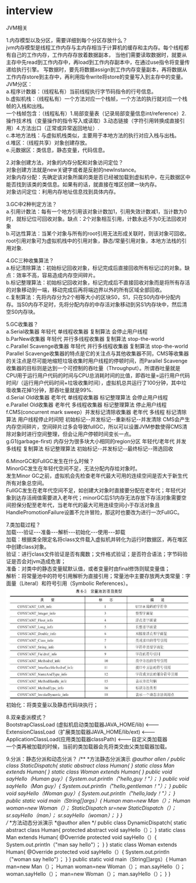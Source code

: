 # interview
JVM相关

1.内存模型以及分区，需要详细到每个分区存放什么？<br/>
jvm内存模型是线程工作内存与主内存相当于计算机的缓存和主内存。每个线程都有自己的工作内存，工作内存存放着数据副本，
当他们需要读取数据时，就要从主存中先read到工作内存中，再load到工作内存副本中，在通过use指令将变量传递给执行引擎。
写数据时，要先将数据assign到工作内存变量副本，再将数据从工作内存store到主存中，再利用指令write将store的变量写入到主存中的变量。<br/>
JVM分区：<br/>
a.程序计数器：（线程私有）当前线程执行字节码指令的行号信息。<br/>
b.虚拟机栈：（线程私有）一个方法对应一个栈帧，一个方法的执行就对应一个栈帧的入栈和出栈。<br/>
一个栈帧包含：（线程私有）1.局部变量表（记录局部变量信息int/reference）2.操作技术栈（变量操作的指令写入或读取）3.动态链接（字符引用转换成直接引用）4.方法出口（正常或异常返回地址）.<br/>
c.本地方法栈：与虚拟机栈类似，主要用于本地方法的执行对应入栈与出栈。<br/>
d.堆区：（线程共享）对象创建存放。<br/>
e.元数据区：类信息，静态变量，代码信息。<br/>

2.对象创建方法，对象的内存分配和对象访问定位？<br/>
对象创建方法就是new关键字或者是反射的newInstance。<br/>
对象内存分配：先确定该对象所属的类是否已经被加载到虚拟机中，在元数据区中能否找到该类的类信息。如果有的话，就直接在堆区创建一块内存。<br/>
对象访问定位：利用内存地址信息找到具体内存。<br/>

3.GC中2种判定方法？<br/>
a.引用计数法：每有一个地方引用该对象计数加1，引用失效计数减1，当计数为0时，就标记位可回收对象。缺点：2个对象相互引用，计数永远不为0无法回收对象<br/>
b.可达性算法：当某个对象与所有的root引用无法形成关联时，则该对象可回收。root引用对象可为虚拟机栈中的引用对象，静态/常量引用对象，本地方法栈的引用对象.<br/>

4.GC三种收集算法？<br/>
a.标记清除算法：初始标记回收对象，标记完成后直接回收所有标记过的对象。缺点：效率不高，容易造成内存空间碎片。<br/>
b.标记整理算法：初始标记回收对象，标记完成后不直接回收对象而是将所有存活的对象移动到一端，移动完成后再将端边界以外的所有区域全部回收。<br/>
c.复制算法：先将内存分为2个相等大小的区块S0，S1，只在S0内存中分配内存。当S0内存不足时，先将分配内存的中存活对象移动到另S1内存块中，然后清空S0内存块。<br/>

5.GC收集器？<br/>
a.Serial收集器 年轻代 单线程收集器 复制算法 会停止用户线程 <br/>
b.ParNew收集器 年轻代 并行多线程收集器 复制算法 stop-the-world <br/>
c.Parallel Scavenge收集器 年轻代 并行多线程收集器 复制算法  stop-the-world <br/>
Parallel Scavenge收集器的特点是它的关注点与其他收集器不同，CMS等收集器的关注点是尽可能地缩短垃圾收集时用户线程的停顿时间，而Parallel Scavenge 收集器的目标则是达到一个可控制的吞吐量（Throughput）。所谓吞吐量就是CPU用于运行用户代码的时间与CPU总消耗时间的比值，即吞吐量=运行用户代码时间/（运行用户代码时间+垃圾收集时间），虚拟机总共运行了100分钟，其中垃圾收集花掉1分钟，那吞吐量就是99%. <br/>
d.Serial Old收集器 老年代 单线程收集器 标记整理算法 会停止用户线程 <br/>
e.Parallel Old收集器 老年代 多线程收集器 标记整理算法 停止用户线程 <br/>
f.CMS(concurrent mark sweep）并发标记清除收集器 老年代 多线程 标记清除算法 用户线程停止时间短 初始标记--并发标记--重新标记--并发清除
CMS会产生内存空间碎片，空间碎片过多会导致fullGC，所以可以设置JVM参数使得CMS清除对象时进行空间整理，但会让用户停顿时间变长一点。 <br/>
g.G1(garbage-first) 内存分为很多块大小相同的region分区 年轻代/老年代 并发多线程 复制算法 标记整理算法 初始标记--并发标记--最终标记--筛选回收 <br/>

6.MinorGC和FullGC发生在什么时候？<br/>
MinorGC发生在年轻代空间不足，无法分配内存给对象时。<br/>
发生Minor GC之前，虚拟机会先检查老年代最大可用的连续空间是否大于新生代所有对象总空间。<br/>
FullGC发生在老年代空间不足，如创建大对象时直接要分配在老年代；年轻代对象到达存活阀值需要进入老年代；minorGC后S1内存无法存放下存活对象需要空间担保分配至老年代，当老年代的最大可用连续空间小于存活对象且HandlePromotionFailure设置不允许冒险，那这时也要改为进行一次FullGC。<br/>

7.类加载过程？<br/>
加载---验证---准备---解析---初始化---使用---卸载<br/>
加载：根据类全限定名将class文件载入虚拟机并转化为运行时数据区，再在堆区中创建class对象。<br/>
验证：进行class文件验证是否有魔数；文件格式验证；是否符合语法；字节码验证是否会对jvm造成危害；<br/>
准备：对类中的静态变量赋默认值，或者变量时由final修饰则赋变量值；<br/>
解析：将常量池中的符号引用解析为直接引用；常量池中主要存放两大类常量：字面量（Literal）和符号引用（Symbolic References）。
![image](https://github.com/cxAllen/interview/blob/master/%E5%B8%B8%E9%87%8F%E6%B1%A0.png)<br/>
初始化：将类变量以及静态代码块执行；<br/>

8.双亲委派模式？<br/>
BootstrapClassLoad (虚拟机启动类加载器JAVA_HOME/lib) <---ExtensionClassLoad（扩展类加载器JAVA_HOME/lib/ext) <---ApplicationClassLoad(应用类加载器classPath) <---自定义类加载器<br/>
一个类再被加载的时候，当前的类加载器会先将类交由父类加载器加载。<br/>

9.分派：静态分派和动态分派？
/**
*方法静态分派演示
*@author allen
*/
public class StaticDispatch{
static abstract class Human{
}
static class Man extends Human{
}
static class Woman extends Human{
}
public void sayHello（Human guy）{
System.out.println（"hello,guy！"）；
}
public void sayHello（Man guy）{
System.out.println（"hello,gentleman！"）；
}
public void sayHello（Woman guy）{
System.out.println（"hello,lady！"）；
}
public static void main（String[]args）{
Human man=new Man（）；
Human woman=new Woman（）；
StaticDispatch sr=new StaticDispatch（）；
sr.sayHello（man）；
sr.sayHello（woman）；
}
}
</br>
/**
*方法动态分派演示
*@author allen
*/
public class DynamicDispatch{
static abstract class Human{
protected abstract void sayHello（）；
}
static class Man extends Human{
@Override
protected void sayHello（）{
System.out.println（"man say hello"）；
}
}
static class Woman extends Human{
@Override
protected void sayHello（）{
System.out.println（"woman say hello"）；
}
}
public static void main（String[]args）{
Human man=new Man（）；
Human woman=new Woman（）；
man.sayHello（）；
woman.sayHello（）；
man=new Woman（）；
man.sayHello（）；
}
}
